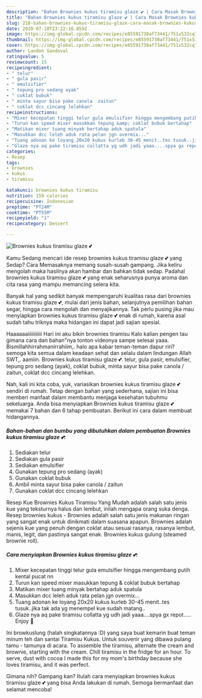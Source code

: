 ```yaml
---
description: "Bahan Brownies kukus tiramisu glaze 💕 | Cara Masak Brownies kukus tiramisu glaze 💕 Yang Paling Enak"
title: "Bahan Brownies kukus tiramisu glaze 💕 | Cara Masak Brownies kukus tiramisu glaze 💕 Yang Paling Enak"
slug: 218-bahan-brownies-kukus-tiramisu-glaze-cara-masak-brownies-kukus-tiramisu-glaze-yang-paling-enak
date: 2020-07-10T23:22:10.859Z
image: https://img-global.cpcdn.com/recipes/e85591730af73441/751x532cq70/brownies-kukus-tiramisu-glaze-💕-foto-resep-utama.jpg
thumbnail: https://img-global.cpcdn.com/recipes/e85591730af73441/751x532cq70/brownies-kukus-tiramisu-glaze-💕-foto-resep-utama.jpg
cover: https://img-global.cpcdn.com/recipes/e85591730af73441/751x532cq70/brownies-kukus-tiramisu-glaze-💕-foto-resep-utama.jpg
author: Landon Sandoval
ratingvalue: 5
reviewcount: 15
recipeingredient:
- " telur"
- " gula pasir"
- " emulsifier"
- " tepung pro sedang ayak"
- " coklat bubuk"
- " minta sayur bisa pake canola  zaitun"
- " coklat dcc cincang lelehkan"
recipeinstructions:
- "Mixer kecepatan tinggi telur gula emulsifier hingga mengembang putih kental pucat nn"
- "Turun kan speed mixer masukkan tepung &amp; coklat bubuk bertahap"
- "Matikan mixer tuang minyak bertahap aduk spatula"
- "Masukkan dcc leleh aduk rata pelan jgn overmix..."
- "Tuang adonan ke loyang 20x20 kukus kurleb 30-45 menit..tes tusuk..jika tak ada yg menempel kue sudah matang.."
- "Glaze nya aq pake tiramisu collatta yg udh jadi yaaa....spya gx repot..... Enjoy 🖤"
categories:
- Resep
tags:
- brownies
- kukus
- tiramisu

katakunci: brownies kukus tiramisu 
nutrition: 159 calories
recipecuisine: Indonesian
preptime: "PT24M"
cooktime: "PT55M"
recipeyield: "1"
recipecategory: Dessert

---
```



![Brownies kukus tiramisu glaze 💕](https://img-global.cpcdn.com/recipes/e85591730af73441/751x532cq70/brownies-kukus-tiramisu-glaze-💕-foto-resep-utama.jpg)

Kamu Sedang mencari ide resep brownies kukus tiramisu glaze 💕 yang Sedap? Cara Memasaknya memang susah-susah gampang. Jika keliru mengolah maka hasilnya akan hambar dan bahkan tidak sedap. Padahal brownies kukus tiramisu glaze 💕 yang enak seharusnya punya aroma dan cita rasa yang mampu memancing selera kita.

Banyak hal yang sedikit banyak mempengaruhi kualitas rasa dari brownies kukus tiramisu glaze 💕, mulai dari jenis bahan, selanjutnya pemilihan bahan segar, hingga cara mengolah dan menyajikannya. Tak perlu pusing jika mau menyiapkan brownies kukus tiramisu glaze 💕 enak di rumah, karena asal sudah tahu triknya maka hidangan ini dapat jadi sajian spesial.

Haaaaaaiiiiiiiiiii Hari ini aku bikin brownies tiramisu Kalo kalian pengen tau gimana cara dan bahan&#34;nya tonton videonya sampe selesai yaaa. Bismillahhirrahmanirrahiim,. halo apa kabar teman-teman dapur riri? semoga kita semua dalam keadaan sehat dan selalu dalam lindungan Allah SWT,. aamiin. Brownies kukus tiramisu glaze 💕. telur, gula pasir, emulsifier, tepung pro sedang (ayak), coklat bubuk, minta sayur bisa pake canola / zaitun, coklat dcc cincang lelehkan.


Nah, kali ini kita coba, yuk, variasikan brownies kukus tiramisu glaze 💕 sendiri di rumah. Tetap dengan bahan yang sederhana, sajian ini bisa memberi manfaat dalam membantu menjaga kesehatan tubuhmu sekeluarga. Anda bisa menyiapkan Brownies kukus tiramisu glaze 💕 memakai 7 bahan dan 6 tahap pembuatan. Berikut ini cara dalam membuat hidangannya.

<!--inarticleads1-->

##### Bahan-bahan dan bumbu yang dibutuhkan dalam pembuatan Brownies kukus tiramisu glaze 💕:

1. Sediakan  telur
1. Sediakan  gula pasir
1. Sediakan  emulsifier
1. Gunakan  tepung pro sedang (ayak)
1. Gunakan  coklat bubuk
1. Ambil  minta sayur bisa pake canola / zaitun
1. Gunakan  coklat dcc cincang lelehkan


Resep Kue Brownies Kukus Tiramisu Yang Mudah adalah salah satu jenis kue yang teksturnya halus dan lembut, inilah mengapa orang suka denga. Resep brownies kukus - Brownies adalah salah satu jenis makanan ringan yang sangat enak untuk dinikmati dalam suasana apapun. Brownies adalah sejenis kue yang penuh dengan coklat atau sesuai rasanya, rasanya lembut, manis, legit, dan pastinya sangat enak. Brownies kukus gulung (steamed brownie roll). 

<!--inarticleads2-->

##### Cara menyiapkan Brownies kukus tiramisu glaze 💕:

1. Mixer kecepatan tinggi telur gula emulsifier hingga mengembang putih kental pucat nn
1. Turun kan speed mixer masukkan tepung &amp; coklat bubuk bertahap
1. Matikan mixer tuang minyak bertahap aduk spatula
1. Masukkan dcc leleh aduk rata pelan jgn overmix...
1. Tuang adonan ke loyang 20x20 kukus kurleb 30-45 menit..tes tusuk..jika tak ada yg menempel kue sudah matang..
1. Glaze nya aq pake tiramisu collatta yg udh jadi yaaa....spya gx repot..... Enjoy 🖤


Ini browkuslung (halah singkatannya :D) yang saya buat kemarin buat teman minum teh dan santai Tiramisu Kukus. Untuk souvenir yang dibawa pulang tamu - tamunya di acara. To assemble the tiramisu, alternate the cream and brownie, starting with the cream. Chill tiramisu in the fridge for an hour. To serve, dust with cocoa I made this for my mom&#39;s birthday because she loves tiramisu, and it was perfect. 

Gimana nih? Gampang kan? Itulah cara menyiapkan brownies kukus tiramisu glaze 💕 yang bisa Anda lakukan di rumah. Semoga bermanfaat dan selamat mencoba!
